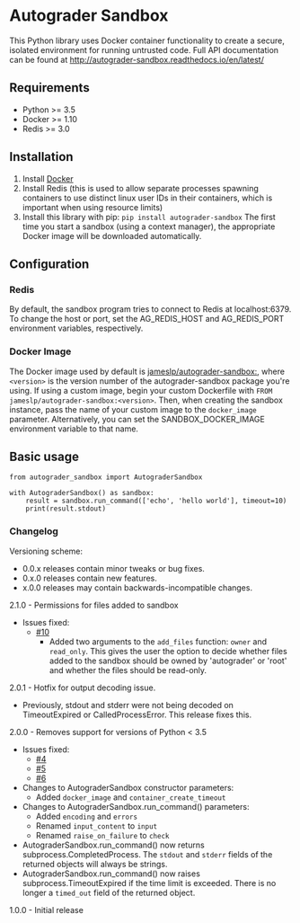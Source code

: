 # Autograder Sandbox

This Python library uses Docker container functionality to create a secure, isolated environment for running untrusted code.
Full API documentation can be found at http://autograder-sandbox.readthedocs.io/en/latest/

## Requirements
- Python >= 3.5
- Docker >= 1.10
- Redis >= 3.0

## Installation
1. Install [Docker](https://docs.docker.com/engine/installation/)
1. Install Redis (this is used to allow separate processes spawning containers to use distinct linux user IDs in their containers, which is important when using resource limits)
1. Install this library with pip: `pip install autograder-sandbox`
The first time you start a sandbox (using a context manager), the appropriate Docker image will be downloaded automatically.

## Configuration
### Redis
By default, the sandbox program tries to connect to Redis at localhost:6379. To change the host or port, set the AG_REDIS_HOST
and AG_REDIS_PORT environment variables, respectively.

### Docker Image
The Docker image used by default is [jameslp/autograder-sandbox:<version>](https://hub.docker.com/r/jameslp/autograder-sandbox/),
where `<version>` is the version number of the autograder-sandbox package you're using.
If using a custom image, begin your custom Dockerfile with `FROM jameslp/autograder-sandbox:<version>`. Then, when creating the sandbox instance, pass the name of your custom image to the `docker_image` parameter. Alternatively, you can set the SANDBOX_DOCKER_IMAGE environment variable to that name.

## Basic usage
```
from autograder_sandbox import AutograderSandbox

with AutograderSandbox() as sandbox:
    result = sandbox.run_command(['echo', 'hello world'], timeout=10)
    print(result.stdout)
```

### Changelog
Versioning scheme:
- 0.0.x releases contain minor tweaks or bug fixes.
- 0.x.0 releases contain new features.
- x.0.0 releases may contain backwards-incompatible changes.

2.1.0 - Permissions for files added to sandbox
- Issues fixed:
    - [#10](https://github.com/eecs280staff/autograder-sandbox/issues/10)
        - Added two arguments to the `add_files` function: `owner` and `read_only`.
          This gives the user the option to decide whether files added to the sandbox should be owned by
          'autograder' or 'root' and whether the files should be read-only.

2.0.1 - Hotfix for output decoding issue.
- Previously, stdout and stderr were not being decoded on TimeoutExpired or CalledProcessError. This release fixes this.

2.0.0 - Removes support for versions of Python < 3.5
- Issues fixed:
    - [#4](/james-perretta/autograder-sandbox/issues/4)
    - [#5](/james-perretta/autograder-sandbox/issues/5)
    - [#6](/james-perretta/autograder-sandbox/issues/6)
- Changes to AutograderSandbox constructor parameters:
    - Added `docker_image` and `container_create_timeout`
- Changes to AutograderSandbox.run_command() parameters:
    - Added `encoding` and `errors`
    - Renamed `input_content` to `input`
    - Renamed `raise_on_failure` to `check`
- AutograderSandbox.run_command() now returns subprocess.CompletedProcess. The `stdout` and `stderr` fields of the returned objects will always be strings.
- AutograderSandbox.run_command() now raises subprocess.TimeoutExpired if the time limit is exceeded. There is no longer a `timed_out` field of the returned object.

1.0.0 - Initial release

